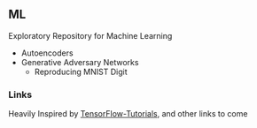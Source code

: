 ## ML

Exploratory Repository for Machine Learning
- Autoencoders
- Generative Adversary Networks
	- Reproducing MNIST Digit


### Links

Heavily Inspired by [TensorFlow-Tutorials](https://github.comm/golbin/TensorFlow-Tutorials), and other links to come
